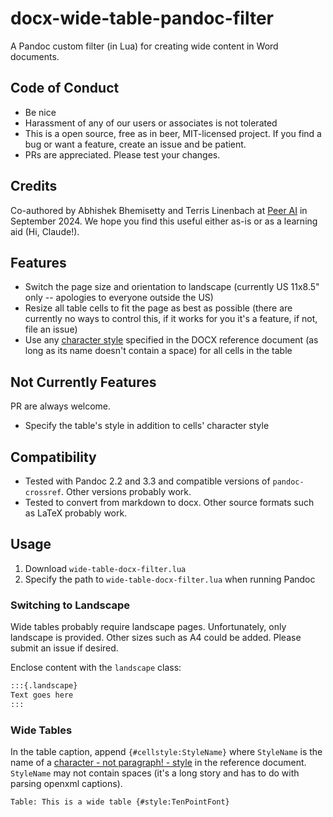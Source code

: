 # docx-wide-table-pandoc-filter

A Pandoc custom filter (in Lua) for creating wide content in Word documents.

## Code of Conduct

- Be nice
- Harassment of any of our users or associates is not tolerated
- This is a open source, free as in beer, MIT-licensed project. If you find a bug or want a feature, create an issue and be patient.
- PRs are appreciated. Please test your changes.

## Credits

Co-authored by Abhishek Bhemisetty and Terris Linenbach at [Peer AI](https://getpeer.ai) in September 2024. We hope you find this useful either as-is or as a learning aid (Hi, Claude!).

## Features

- Switch the page size and orientation to landscape (currently US 11x8.5" only -- apologies to everyone outside the US)
- Resize all table cells to fit the page as best as possible (there are currently no ways to control this, if it works for you it's a feature, if not, file an issue)
- Use any [character style](https://bettersolutions.com/word/styles/character-styles.htm) specified in the DOCX reference document (as long as its name doesn't contain a space) for all cells in the table

## Not Currently Features

PR are always welcome.

- Specify the table's style in addition to cells' character style

## Compatibility

- Tested with Pandoc 2.2 and 3.3 and compatible versions of `pandoc-crossref`. Other versions probably work.
- Tested to convert from markdown to docx. Other source formats such as LaTeX probably work.

## Usage

1. Download `wide-table-docx-filter.lua`
2. Specify the path to `wide-table-docx-filter.lua` when running Pandoc

### Switching to Landscape

Wide tables probably require landscape pages. Unfortunately, only landscape is provided. Other sizes such as A4 could be added. Please submit an issue if desired.

Enclose content with the `landscape` class:

```txt
:::{.landscape}
Text goes here
:::
```

### Wide Tables

In the table caption, append `{#cellstyle:StyleName}` where `StyleName` is the name of a [character - not paragraph! - style](https://bettersolutions.com/word/styles/character-styles.htm) in the reference document. `StyleName` may not contain spaces (it's a long story and has to do with parsing openxml captions).

```txt
Table: This is a wide table {#style:TenPointFont}
```


